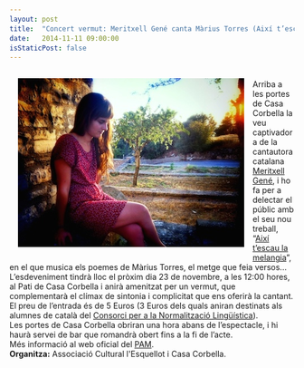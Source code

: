```yaml
---
layout: post
title:  "Concert vermut: Meritxell Gené canta Màrius Torres (Així t’escau la melangia)"
date:   2014-11-11 09:00:00
isStaticPost: false
---
```


<img src="/img/posts/meritxell-gene-casa-corbella.jpg" alt="racontades" align="left" style="padding: 15px;"><br>
Arriba a les portes de Casa Corbella la veu captivadora de la cantautora catalana <a href="http://www.meritxellgene.cat/" target="_blank">Meritxell Gené</a>, i  ho fa per a delectar el públic amb el seu nou treball, “<a href="https://play.spotify.com/album/5R1telMZAHXc6wKQ31JoPY" target="_blank">Així t’escau la melangia</a>”, en el que musica els poemes de Màrius Torres, el metge que feia versos...<br>
L’esdeveniment tindrà lloc el pròxim dia 23 de novembre, a les 12:00 hores, al Pati de Casa Corbella i anirà amenitzat  per un vermut, que complementarà el clímax de sintonia i complicitat que ens oferirà la cantant. <br>
El preu de l’entrada és de 5 Euros (3 Euros dels quals aniran destinats als alumnes de català del <a href="http://www.cpnl.cat/">Consorci per a la Normalització Lingüística</a>).<br>
Les portes de Casa Corbella obriran una hora abans de l’espectacle, i hi haurà servei de bar que romandrà obert fins a la fi de l’acte.<br>
Més informació al web oficial del <a href="http://poesiaamanta.wordpress.com/2014/10/03/2311-concert-vermut-meritxell-gene-canta-marius-torres/" target="_blank">PAM</a>.<br>
<b>Organitza:</b> Associació Cultural l'Esquellot i Casa Corbella.
